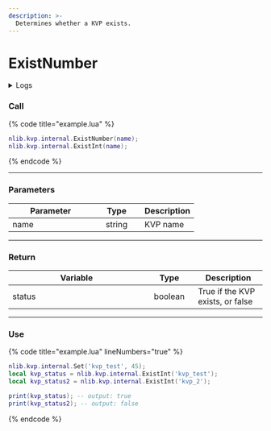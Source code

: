 ```yaml
---
description: >-
  Determines whether a KVP exists.
---
```


# ExistNumber

<details>
  <summary>Logs</summary>

  Added in **v0.1.2**
</details>

### Call

{% code title="example.lua" %}
```lua
nlib.kvp.internal.ExistNumber(name);
nlib.kvp.internal.ExistInt(name);
```
{% endcode %}

***

### Parameters

<table>
    <thead>
        <tr>
            <th width="151" align="center">Parameter</th>
            <th width="79" align="center">Type</th>
            <th align="center">Description</th>
        </tr>
    </thead>
    <tbody>
        <tr>
            <td>name</td>
            <td align="center">string</td>
            <td>KVP name</td>
        </tr>
    </tbody>
</table>

***

### Return

<table>
    <thead>
        <tr>
            <th width="254" align="center">Variable</th>
            <th width="82" align="center">Type</th>
            <th align="center">Description</th>
        </tr>
    </thead>
    <tbody>
        <tr>
            <td>status</td>
            <td align="center">boolean</td>
            <td>True if the KVP exists, or false</td>
        </tr>
    </tbody>
</table>

***

### Use

{% code title="example.lua" lineNumbers="true" %}
```lua
nlib.kvp.internal.Set('kvp_test', 45);
local kvp_status = nlib.kvp.internal.ExistInt('kvp_test');
local kvp_status2 = nlib.kvp.internal.ExistInt('kvp_2');

print(kvp_status); -- output: true
print(kvp_status2); -- output: false
```
{% endcode %}
